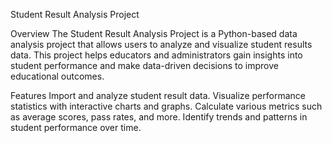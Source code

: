 Student Result Analysis Project

Overview
The Student Result Analysis Project is a Python-based data analysis project that allows users to analyze and visualize student results data. This project helps educators and administrators gain insights into student performance and make data-driven decisions to improve educational outcomes.

Features
Import and analyze student result data.
Visualize performance statistics with interactive charts and graphs.
Calculate various metrics such as average scores, pass rates, and more.
Identify trends and patterns in student performance over time.
